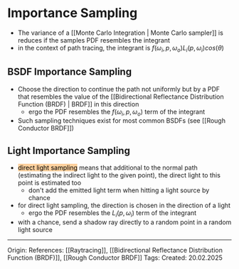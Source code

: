 # Importance Sampling

- The variance of a [[Monte Carlo Integration | Monte Carlo sampler]] is reduces if the samples PDF resembles the integrant
- in the context of path tracing, the integrant is $f(\omega_i, p, \omega_o)L_i(p, \omega_i)cos(\theta)$

## BSDF Importance Sampling

- Choose the direction to continue the path not uniformly but by a PDF that resembles the value of the [[Bidirectional Reflectance Distribution Function (BRDF) | BRDF]] in this direction
	- ergo the PDF resembles the $f(\omega_i, p, \omega_o)$ term of the integrant
- Such sampling techniques exist for most common BSDFs (see [[Rough Conductor BRDF]])

## Light Importance Sampling

- <mark style="background: #FFB86CA6;">direct light sampling</mark> means that additional to the normal path (estimating the indirect light to the given point), the direct light to this point is estimated too
	- don't add the emitted light term when hitting a light source by chance
- for direct light sampling, the direction is chosen in the direction of a light
	- ergo the PDF resembles the $L_i(p, \omega_i)$ term of the integrant
- with a chance, send a shadow ray directly to a random point in a random light source


---

Origin: 
References: [[Raytracing]], [[Bidirectional Reflectance Distribution Function (BRDF)]], [[Rough Conductor BRDF]]
Tags: 
Created: 20.02.2025


